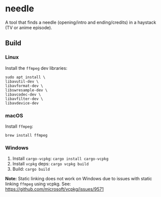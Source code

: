 # needle

A tool that finds a needle (opening/intro and ending/credits) in a haystack (TV or anime episode).

## Build

### Linux

Install the `ffmpeg` dev libraries:

```
sudo apt install \
libavutil-dev \
libavformat-dev \
libswresample-dev \
libavcodec-dev \
libavfilter-dev \
libavdevice-dev
```

### macOS

Install `ffmpeg`:

```
brew install ffmpeg
```

### Windows

1. Install `cargo-vcpkg`: `cargo install cargo-vcpkg`
2. Install `vcpkg` deps: `cargo vcpkg build`
3. Build: `cargo build`

**Note:** Static linking does not work on Windows due to issues with static linking `ffmpeg` using vcpkg. See: https://github.com/microsoft/vcpkg/issues/9571

